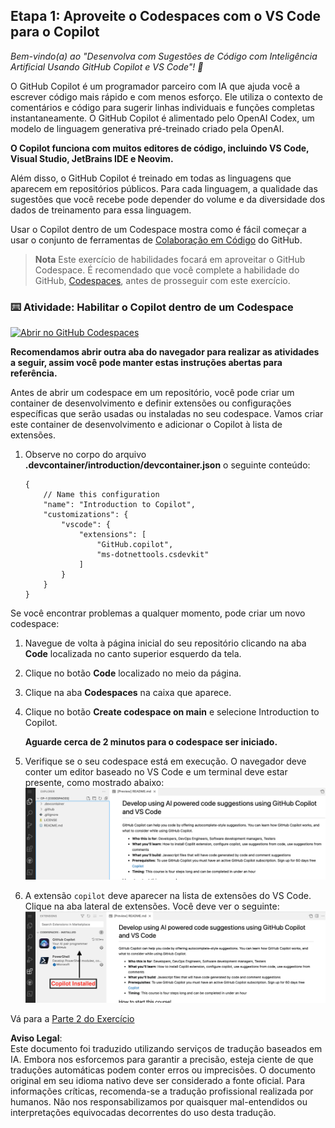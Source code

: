## Etapa 1: Aproveite o Codespaces com o VS Code para o Copilot

_Bem-vindo(a) ao "Desenvolva com Sugestões de Código com Inteligência Artificial Usando GitHub Copilot e VS Code"! :wave:_

O GitHub Copilot é um programador parceiro com IA que ajuda você a escrever código mais rápido e com menos esforço. Ele utiliza o contexto de comentários e código para sugerir linhas individuais e funções completas instantaneamente. O GitHub Copilot é alimentado pelo OpenAI Codex, um modelo de linguagem generativa pré-treinado criado pela OpenAI.

**O Copilot funciona com muitos editores de código, incluindo VS Code, Visual Studio, JetBrains IDE e Neovim.**

Além disso, o GitHub Copilot é treinado em todas as linguagens que aparecem em repositórios públicos. Para cada linguagem, a qualidade das sugestões que você recebe pode depender do volume e da diversidade dos dados de treinamento para essa linguagem.

Usar o Copilot dentro de um Codespace mostra como é fácil começar a usar o conjunto de ferramentas de [Colaboração em Código](https://github.com/features#features-collaboration) do GitHub.

> **Nota**
> Este exercício de habilidades focará em aproveitar o GitHub Codespace. É recomendado que você complete a habilidade do GitHub, [Codespaces](https://github.com/skills/code-with-codespaces), antes de prosseguir com este exercício.

### ⌨️ Atividade: Habilitar o Copilot dentro de um Codespace

[![Abrir no GitHub Codespaces](https://github.com/codespaces/badge.svg)](https://codespaces.new/microsoft/mastering-github-copilot-for-dotnet-csharp-developers?devcontainer_path=.devcontainer%2Fintroduction%2Fdevcontainer.json)

**Recomendamos abrir outra aba do navegador para realizar as atividades a seguir, assim você pode manter estas instruções abertas para referência.**

Antes de abrir um codespace em um repositório, você pode criar um container de desenvolvimento e definir extensões ou configurações específicas que serão usadas ou instaladas no seu codespace. Vamos criar este container de desenvolvimento e adicionar o Copilot à lista de extensões.

1. Observe no corpo do arquivo **.devcontainer/introduction/devcontainer.json** o seguinte conteúdo:
   ```
   {
       // Name this configuration
       "name": "Introduction to Copilot",
       "customizations": {
           "vscode": {
               "extensions": [
                   "GitHub.copilot",
                   "ms-dotnettools.csdevkit"
               ]
           }
       }
   }
   ```

Se você encontrar problemas a qualquer momento, pode criar um novo codespace:

1. Navegue de volta à página inicial do seu repositório clicando na aba **Code** localizada no canto superior esquerdo da tela.
1. Clique no botão **Code** localizado no meio da página.
1. Clique na aba **Codespaces** na caixa que aparece.
1. Clique no botão **Create codespace on main** e selecione Introduction to Copilot.

   **Aguarde cerca de 2 minutos para o codespace ser iniciado.**

1. Verifique se o seu codespace está em execução. O navegador deve conter um editor baseado no VS Code e um terminal deve estar presente, como mostrado abaixo:
   ![Captura de Tela 2023-03-09 às 9 09 07 AM](../../../../03-Introduction-to-GitHub-Copilot/steps/img/1-skills-0.png)
1. A extensão `copilot` deve aparecer na lista de extensões do VS Code. Clique na aba lateral de extensões. Você deve ver o seguinte:
   ![Captura de Tela 2023-03-09 às 9 04 13 AM](../../../../03-Introduction-to-GitHub-Copilot/steps/img/1-skills-1.png)

Vá para a [Parte 2 do Exercício](./2-skills-dotnet.md)

**Aviso Legal**:  
Este documento foi traduzido utilizando serviços de tradução baseados em IA. Embora nos esforcemos para garantir a precisão, esteja ciente de que traduções automáticas podem conter erros ou imprecisões. O documento original em seu idioma nativo deve ser considerado a fonte oficial. Para informações críticas, recomenda-se a tradução profissional realizada por humanos. Não nos responsabilizamos por quaisquer mal-entendidos ou interpretações equivocadas decorrentes do uso desta tradução.